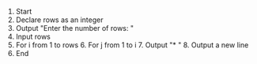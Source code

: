 1. Start
2. Declare rows as an integer
3. Output "Enter the number of rows: "
4. Input rows
5. For i from 1 to rows
    6. For j from 1 to i
        7. Output "* "
    8. Output a new line
9. End 